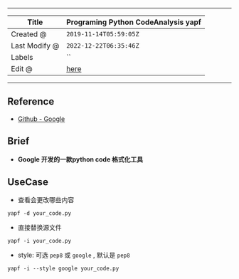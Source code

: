 -----

| Title         | Programing Python CodeAnalysis yapf                 |
| ------------- | --------------------------------------------------- |
| Created @     | `2019-11-14T05:59:05Z`                              |
| Last Modify @ | `2022-12-22T06:35:46Z`                              |
| Labels        | \`\`                                                |
| Edit @        | [here](https://github.com/junxnone/xwiki/issues/93) |

-----

## Reference

  - [Github - Google](https://github.com/google/yapf)

## Brief

  - **Google 开发的一款python code 格式化工具**

## UseCase

  - 查看会更改哪些内容

<!-- end list -->

    yapf -d your_code.py

  - 直接替换源文件

<!-- end list -->

    yapf -i your_code.py

  - style: 可选 `pep8` 或 `google` , 默认是 `pep8`

<!-- end list -->

    yapf -i --style google your_code.py
